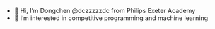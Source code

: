 - 👋 Hi, I’m Dongchen @dczzzzzdc from Philips Exeter Academy
- 👀 I’m interested in competitive programming and machine learning

<!---
dczzzzzdc/dczzzzzdc is a ✨ special ✨ repository because its `README.md` (this file) appears on your GitHub profile.
You can click the Preview link to take a look at your changes.
--->
